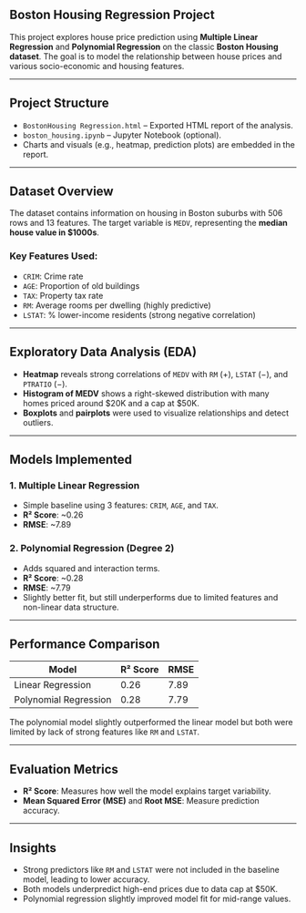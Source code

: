 ## Boston Housing Regression Project

This project explores house price prediction using **Multiple Linear Regression** and **Polynomial Regression** on the classic **Boston Housing dataset**. The goal is to model the relationship between house prices and various socio-economic and housing features.

---

## Project Structure

- `BostonHousing Regression.html` – Exported HTML report of the analysis.
- `boston_housing.ipynb` – Jupyter Notebook (optional).
- Charts and visuals (e.g., heatmap, prediction plots) are embedded in the report.

---

## Dataset Overview

The dataset contains information on housing in Boston suburbs with 506 rows and 13 features. The target variable is `MEDV`, representing the **median house value in $1000s**.

### Key Features Used:
- `CRIM`: Crime rate
- `AGE`: Proportion of old buildings
- `TAX`: Property tax rate
- `RM`: Average rooms per dwelling (highly predictive)
- `LSTAT`: % lower-income residents (strong negative correlation)

---

## Exploratory Data Analysis (EDA)

- **Heatmap** reveals strong correlations of `MEDV` with `RM` (+), `LSTAT` (−), and `PTRATIO` (−).
- **Histogram of MEDV** shows a right-skewed distribution with many homes priced around $20K and a cap at $50K.
- **Boxplots** and **pairplots** were used to visualize relationships and detect outliers.

---

## Models Implemented

### 1. Multiple Linear Regression
- Simple baseline using 3 features: `CRIM`, `AGE`, and `TAX`.
- **R² Score**: ~0.26
- **RMSE**: ~7.89

### 2. Polynomial Regression (Degree 2)
- Adds squared and interaction terms.
- **R² Score**: ~0.28
- **RMSE**: ~7.79
- Slightly better fit, but still underperforms due to limited features and non-linear data structure.

---

## Performance Comparison

| Model                  | R² Score | RMSE  |
|------------------------|----------|--------|
| Linear Regression      | 0.26     | 7.89   |
| Polynomial Regression  | 0.28     | 7.79   |

The polynomial model slightly outperformed the linear model but both were limited by lack of strong features like `RM` and `LSTAT`.

---

## Evaluation Metrics

- **R² Score**: Measures how well the model explains target variability.
- **Mean Squared Error (MSE)** and **Root MSE**: Measure prediction accuracy.

---

## Insights

- Strong predictors like `RM` and `LSTAT` were not included in the baseline model, leading to lower accuracy.
- Both models underpredict high-end prices due to data cap at $50K.
- Polynomial regression slightly improved model fit for mid-range values.




